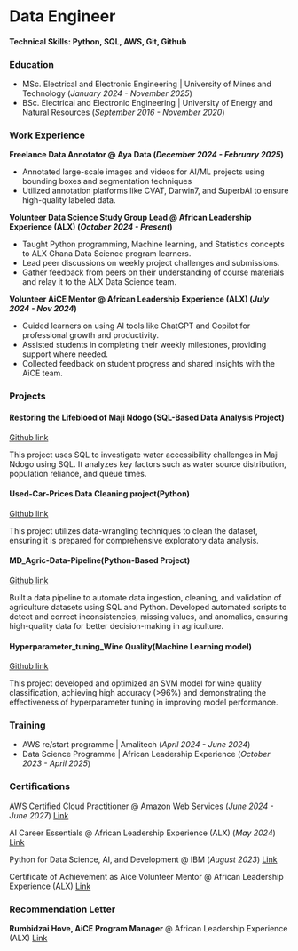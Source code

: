 # Data Engineer
#### Technical Skills: Python, SQL, AWS, Git, Github

### Education 
- MSc. Electrical and Electronic Engineering | University of Mines and Technology (_January 2024 - November 2025_)
- BSc. Electrical and Electronic Engineering | University of Energy and Natural Resources (_September 2016 - November 2020_)

### Work Experience 
**Freelance Data Annotator @ Aya Data (_December 2024 - February 2025_)**
- Annotated large-scale images and videos for AI/ML projects using bounding boxes and segmentation techniques
- Utilized annotation platforms like CVAT, Darwin7, and SuperbAI to ensure high-quality labeled data.

**Volunteer Data Science Study Group Lead @ African Leadership Experience (ALX) (_October 2024 - Present_)**
- Taught Python programming, Machine learning, and Statistics concepts to ALX Ghana Data Science program learners.
- Lead peer discussions on weekly project challenges and submissions. 
- Gather feedback from peers on their understanding of course materials and relay it to the ALX Data Science team.

**Volunteer AiCE Mentor @ African Leadership Experience (ALX) (_July 2024 - Nov 2024_)**
- Guided learners on using AI tools like ChatGPT and Copilot for professional growth and productivity.
-	Assisted students in completing their weekly milestones, providing support where needed.
-	Collected feedback on student progress and shared insights with the AiCE team.

### Projects 
#### Restoring the Lifeblood of Maji Ndogo (SQL-Based Data Analysis Project)
[Github link](https://github.com/Quayson97/Restoring-the-lifeblood-of-Maji-Ndogo.git)

This project uses SQL to investigate water accessibility challenges in Maji Ndogo using SQL. It analyzes key factors such as water source distribution, population reliance, and queue times. 

#### Used-Car-Prices Data Cleaning project(Python)
[Github link](https://github.com/Quayson97/Used-Car-Prices.git)

This project utilizes data-wrangling techniques to clean the dataset, ensuring it is prepared for comprehensive exploratory data analysis.

#### MD_Agric-Data-Pipeline(Python-Based Project)
[Github link](https://github.com/Quayson97/MD_AGric-Data-Pipeline.git)

Built a data pipeline to automate data ingestion, cleaning, and validation of agriculture datasets using SQL and Python. Developed automated scripts to detect and correct inconsistencies, missing values, and anomalies, ensuring high-quality data for better decision-making in agriculture.

#### Hyperparameter_tuning_Wine Quality(Machine Learning model)
[Github link](https://github.com/Quayson97/Hyperparameter_tuning-Wine_Dataset.git)

This project developed and optimized an SVM model for wine quality classification, achieving high accuracy (>96%) and demonstrating the effectiveness of hyperparameter tuning in improving model performance.

### Training
- AWS re/start programme | Amalitech (_April 2024 - June 2024_)
- Data Science Programme | African Leadership Experience (_October 2023 - April 2025_)

### Certifications
AWS Certified Cloud Practitioner @ Amazon Web Services (_June 2024 - June 2027_) [Link](https://tinyurl.com/24scu86z)

AI Career Essentials @ African Leadership Experience (ALX) (_May 2024_) [Link](https://intranet.alxswe.com/certificates/xncEYy83G5)

Python for Data Science, AI, and Development @ IBM (_August 2023_) [Link](https://www.coursera.org/account/accomplishments/verify/FDU3T8RZKW3J)

Certificate of Achievement as Aice Volunteer Mentor @ African Leadership Experience (ALX) [Link](https://drive.google.com/file/d/1QD9MGc9AK_56gwBFLqCnQqwVf2bumy88/view?usp=sharing)

### Recommendation Letter
**Rumbidzai Hove, AiCE Program Manager** @ African Leadership Experience (ALX) [Link](https://drive.google.com/file/d/1x2EesRR45HhxD6poiaXdxQYJLLGR-hwN/view?usp=sharing)

